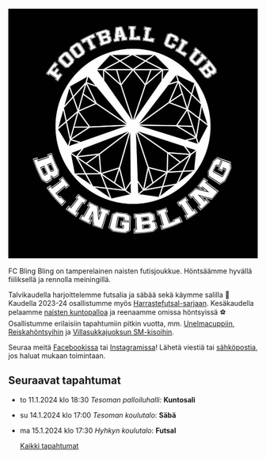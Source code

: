 ![Logo](/img/avatar-icon.png)




FC Bling Bling on tamperelainen naisten futisjoukkue. Höntsäämme hyvällä fiiliksellä ja rennolla meiningillä.

Talvikaudella harjoittelemme futsalia ja säbää sekä käymme salilla 💪 Kaudella 2023-24 osallistumme myös [Harrastefutsal-sarjaan](/futsal). Kesäkaudella pelaamme [naisten kuntopalloa](/series) ja reenaamme omissa höntsyissä ⚽️ Osallistumme erilaisiin tapahtumiin pitkin vuotta, mm. [Unelmacuppiin](https://www.palloliitto.fi/kilpailut/turnaukset-ja-lopputurnaukset/unelma-cuppi/), [Reiskahöntsyihin](https://reiskahontsy.fi/) ja 
[Villasukkajuoksun SM-kisoihin](https://villasukkajuoksunsm.fi/).

Seuraa meitä [Facebookissa](https://www.facebook.com/fcblingbling) tai [Instagramissa](https://www.instagram.com/fcblingbling)! Lähetä viestiä tai [sähköpostia](mailto:fcblingbling@gmail.com), jos haluat mukaan toimintaan.

## Seuraavat tapahtumat

* to 11.1.2024 klo 18:30 *Tesoman palloiluhalli*: **Kuntosali**
* su 14.1.2024 klo 17:00 *Tesoman koulutalo*: **Säbä**
* ma 15.1.2024 klo 17:30 *Hyhkyn koulutalo*: **Futsal**




  [Kaikki tapahtumat](https://fcblingbling.nimenhuuto.com/events)